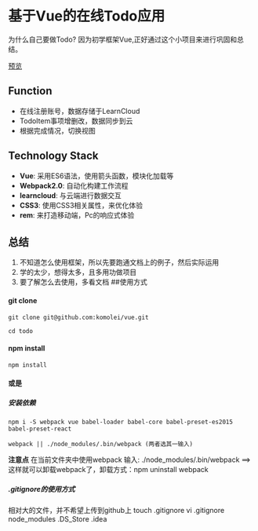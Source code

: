 # 基于Vue的在线Todo应用


为什么自己要做Todo? 因为初学框架Vue,正好通过这个小项目来进行巩固和总结。

[预览](https://komolei.github.io/vue/todo/page.html)

## Function

- 在线注册账号，数据存储于LearnCloud
- TodoItem事项增删改，数据同步到云
- 根据完成情况，切换视图

## Technology Stack

- **Vue**: 采用ES6语法，使用箭头函数，模块化加载等
- **Webpack2.0**: 自动化构建工作流程
- **learncloud**: 与云端进行数据交互
- **CSS3**: 使用CSS3相关属性，来优化体验
- **rem**: 来打造移动端，Pc的响应式体验

## 总结

1. 不知道怎么使用框架，所以先要跑通文档上的例子，然后实际运用 
2. 学的太少，想得太多，且多用功做项目
3. 要了解怎么去使用，多看文档
##使用方式
<h4>git clone</h4>

    git clone git@github.com:komolei/vue.git

    cd todo
<h4>npm install</h4>

    npm install
<h4>或是</h4>
<h5>安装依赖 </h5>

    npm i -S webpack vue babel-loader babel-core babel-preset-es2015 babel-preset-react
    
    webpack || ./node_modules/.bin/webpack (两者选其一输入)
**注意点**
    在当前文件夹中使用webpack
    输入: ./node_modules/.bin/webpack ==>这样就可以卸载webpack了，卸载方式：npm uninstall webpack

<h5>.gitignore的使用方式</h5>
    相对大的文件，并不希望上传到github上
    touch .gitignore
    vi .gitignore
    node_modules
    .DS_Store
    .idea
